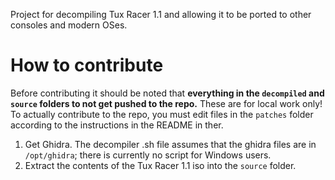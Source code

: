 Project for decompiling Tux Racer 1.1 and allowing it to be ported to other consoles and modern OSes.

# How to contribute

Before contributing it should be noted that **everything in the `decompiled` and `source` folders to not get pushed to the repo.** These are for local work only! To actually contribute to the repo, you must edit files in the `patches` folder according to the instructions in the README in ther.

1. Get Ghidra. The decompiler .sh file assumes that the ghidra files are in `/opt/ghidra`; there is currently no script for Windows users.
2. Extract the contents of the Tux Racer 1.1 iso into the `source` folder. 
